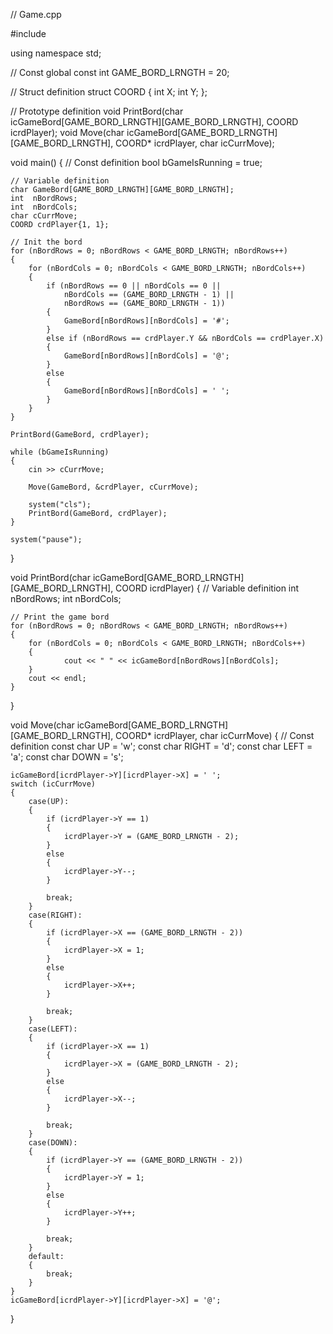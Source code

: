 // Game.cpp

#include <iostream>

using namespace std;

// Const global
const int GAME_BORD_LRNGTH = 20;

// Struct definition
struct COORD 
{
	int X;
	int Y;
};

// Prototype definition
void PrintBord(char icGameBord[GAME_BORD_LRNGTH][GAME_BORD_LRNGTH], COORD icrdPlayer);
void Move(char icGameBord[GAME_BORD_LRNGTH][GAME_BORD_LRNGTH], COORD* icrdPlayer, char icCurrMove);

void main()
{
	// Const definition
	bool bGameIsRunning = true;


	// Variable definition 
	char GameBord[GAME_BORD_LRNGTH][GAME_BORD_LRNGTH];
	int  nBordRows;
	int  nBordCols;
	char cCurrMove;
	COORD crdPlayer{1, 1};

	// Init the bord 
	for (nBordRows = 0; nBordRows < GAME_BORD_LRNGTH; nBordRows++)
	{
		for (nBordCols = 0; nBordCols < GAME_BORD_LRNGTH; nBordCols++)
		{
			if (nBordRows == 0 || nBordCols == 0 ||
				nBordCols == (GAME_BORD_LRNGTH - 1) ||
				nBordRows == (GAME_BORD_LRNGTH - 1))
			{
				GameBord[nBordRows][nBordCols] = '#';
			}
			else if (nBordRows == crdPlayer.Y && nBordCols == crdPlayer.X)
			{
				GameBord[nBordRows][nBordCols] = '@';
			}
			else
			{
				GameBord[nBordRows][nBordCols] = ' ';
			}
		}
	}

	PrintBord(GameBord, crdPlayer);

	while (bGameIsRunning)
	{
		cin >> cCurrMove;

		Move(GameBord, &crdPlayer, cCurrMove);

		system("cls");
		PrintBord(GameBord, crdPlayer);
	}

	system("pause");
}

void PrintBord(char icGameBord[GAME_BORD_LRNGTH][GAME_BORD_LRNGTH], COORD icrdPlayer)
{
	// Variable definition 
	int  nBordRows;
	int  nBordCols;

	// Print the game bord
	for (nBordRows = 0; nBordRows < GAME_BORD_LRNGTH; nBordRows++)
	{
		for (nBordCols = 0; nBordCols < GAME_BORD_LRNGTH; nBordCols++)
		{
				cout << " " << icGameBord[nBordRows][nBordCols];
		}
		cout << endl;
	}
}

void Move(char icGameBord[GAME_BORD_LRNGTH][GAME_BORD_LRNGTH], COORD* icrdPlayer, char icCurrMove)
{
	// Const definition
	const char UP = 'w';
	const char RIGHT = 'd';
	const char LEFT = 'a';
	const char DOWN = 's';

	icGameBord[icrdPlayer->Y][icrdPlayer->X] = ' ';
	switch (icCurrMove)
	{
		case(UP):
		{
			if (icrdPlayer->Y == 1)
			{
				icrdPlayer->Y = (GAME_BORD_LRNGTH - 2);
			}
			else
			{
				icrdPlayer->Y--;
			}

			break;
		}
		case(RIGHT):
		{
			if (icrdPlayer->X == (GAME_BORD_LRNGTH - 2))
			{
				icrdPlayer->X = 1;
			}
			else
			{
				icrdPlayer->X++;
			}

			break;
		}
		case(LEFT):
		{
			if (icrdPlayer->X == 1)
			{
				icrdPlayer->X = (GAME_BORD_LRNGTH - 2);
			}
			else
			{
				icrdPlayer->X--;
			}

			break;
		}
		case(DOWN):
		{
			if (icrdPlayer->Y == (GAME_BORD_LRNGTH - 2))
			{
				icrdPlayer->Y = 1;
			}
			else
			{
				icrdPlayer->Y++;
			}

			break;
		}
		default:
		{
			break;
		}
	}
	icGameBord[icrdPlayer->Y][icrdPlayer->X] = '@';
}

